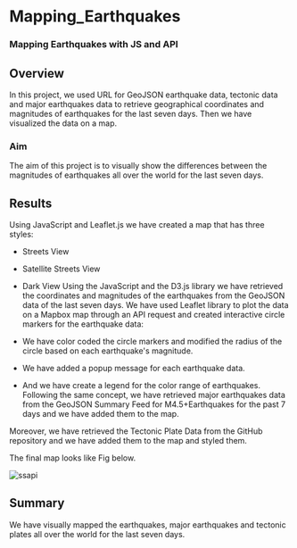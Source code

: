# Mapping_Earthquakes
### Mapping Earthquakes with JS and API
## Overview
In this project, we used URL for GeoJSON earthquake data, tectonic data and major earthquakes data to retrieve geographical coordinates and magnitudes of earthquakes for the last seven days. Then we have visualized the data on a map.

### Aim
The aim of this project is to visually show the differences between the magnitudes of earthquakes all over the world for the last seven days.

## Results
Using JavaScript and Leaflet.js we have created a map that has three styles:

   * Streets View
   * Satellite Streets View
   * Dark View
Using the JavaScript and the D3.js library we have retrieved the coordinates and magnitudes of the earthquakes from the GeoJSON data of the last seven days. We have used Leaflet library to plot the data on a Mapbox map through an API request and created interactive circle markers for the earthquake data:

  * We have color coded the circle markers and modified the radius of the circle based on each earthquake's magnitude.
  * We have added a popup message for each earthquake data.
  * And we have create a legend for the color range of earthquakes.
Following the same concept, we have retrieved major earthquakes data from the GeoJSON Summary Feed for M4.5+Earthquakes for the past 7 days and we have added them to the map.

Moreover, we have retrieved the Tectonic Plate Data from the GitHub repository and we have added them to the map and styled them.

The final map looks like Fig below.


![ssapi](https://user-images.githubusercontent.com/111541268/204306106-95803453-81d3-4af0-91d2-3b98c6db3193.png)

## Summary
We have visually mapped the earthquakes, major earthquakes and tectonic plates all over the world for the last seven days.
